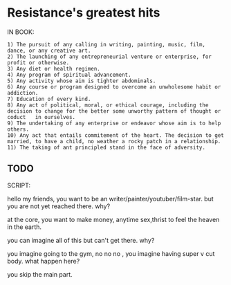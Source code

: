# Resistance's greatest hits

IN BOOK:
```
1) The pursuit of any calling in writing, painting, music, film, dance, or any creative art.
2) The launching of any entrepreneurial venture or enterprise, for profit or otherwise.
3) Any diet or health regimen.
4) Any program of spiritual advancement.
5) Any activity whose aim is tighter abdominals.
6) Any course or program designed to overcome an unwholesome habit or addiction.
7) Education of every kind.
8) Any act of political, moral, or ethical courage, including the decision to change for the better some unworthy pattern of thought or coduct   in ourselves.
9) The undertaking of any enterprise or endeavor whose aim is to help others.
10) Any act that entails commitement of the heart. The decision to get married, to have a child, no weather a rocky patch in a relationship.
11) The taking of ant principled stand in the face of adversity.

```
## TODO
SCRIPT:

hello my friends, you want to be an writer/painter/youtuber/film-star. but you are not yet reached there. why?

at the core, you want to make money, anytime sex,thrist to feel the heaven in the earth.

you can imagine all of this but can't get there. why?

you imagine going to the gym, no no no , you imagine having super v cut body. what happen here?

you skip the main part.
